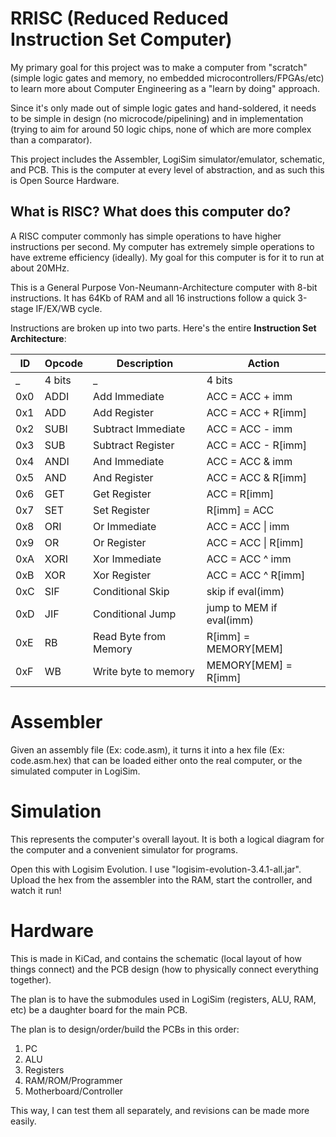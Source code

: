 # RRISC (Reduced Reduced Instruction Set Computer)

My primary goal for this project was to make a computer from "scratch"
(simple logic gates and memory, no embedded microcontrollers/FPGAs/etc) to learn more about Computer Engineering
as a "learn by doing" approach.

Since it's only made out of simple logic gates and hand-soldered, it needs to be simple in design
(no microcode/pipelining) and in implementation (trying to aim for around 50 logic chips,
none of which are more complex than a comparator).

This project includes the Assembler, LogiSim simulator/emulator, schematic, and PCB.
This is the computer at every level of abstraction, and as such this is Open Source Hardware.

## What is RISC? What does this computer do? 

A RISC computer commonly has simple operations to have higher instructions per second.
My computer has extremely simple operations to have extreme efficiency (ideally).
My goal for this computer is for it to run at about 20MHz.

This is a General Purpose Von-Neumann-Architecture computer with 8-bit instructions.
It has 64Kb of RAM and all 16 instructions follow a quick 3-stage IF/EX/WB cycle.

Instructions are broken up into two parts. Here's the entire **Instruction Set Architecture**:

 ID | Opcode  |  Description          |  Action
----|---------|-----------------------|-------------------------
 _  | 4 bits  | _                     | 4 bits
0x0 | ADDI    | Add Immediate         | ACC = ACC + imm
0x1 | ADD     | Add Register          | ACC = ACC + R\[imm\]
0x2 | SUBI    | Subtract Immediate    | ACC = ACC - imm
0x3 | SUB     | Subtract Register     | ACC = ACC - R\[imm\]
0x4 | ANDI    | And Immediate         | ACC = ACC & imm
0x5 | AND     | And Register          | ACC = ACC & R\[imm\]
0x6 | GET     | Get Register          | ACC = R\[imm\]
0x7 | SET     | Set Register          | R\[imm\] = ACC
0x8 | ORI     | Or Immediate          | ACC = ACC \| imm
0x9 | OR      | Or Register           | ACC = ACC \| R\[imm\]
0xA | XORI    | Xor Immediate         | ACC = ACC ^ imm
0xB | XOR     | Xor Register          | ACC = ACC ^ R\[imm\]
0xC | SIF     | Conditional Skip      | skip if eval(imm)
0xD | JIF     | Conditional Jump      | jump to MEM if eval(imm)
0xE | RB      | Read Byte from Memory | R\[imm\] = MEMORY\[MEM\]
0xF | WB      | Write byte to memory  | MEMORY\[MEM\] = R\[imm\]

# Assembler

Given an assembly file (Ex: code.asm), it turns it into a hex file (Ex: code.asm.hex) that can be loaded either onto
the real computer, or the simulated computer in LogiSim.

# Simulation

This represents the computer's overall layout. It is both a logical diagram for the computer and a convenient simulator for programs.

Open this with Logisim Evolution. I use "logisim-evolution-3.4.1-all.jar".
Upload the hex from the assembler into the RAM, start the controller, and watch it run!

# Hardware

This is made in KiCad, and contains the schematic (local layout of how things connect)
and the PCB design (how to physically connect everything together).

The plan is to have the submodules used in LogiSim (registers, ALU, RAM, etc) be a daughter board for the main PCB.

The plan is to design/order/build the PCBs in this order:
1. PC
2. ALU
3. Registers
4. RAM/ROM/Programmer
5. Motherboard/Controller

This way, I can test them all separately, and revisions can be made more easily.
